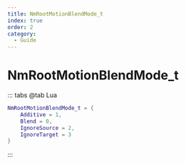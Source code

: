 ```yaml
---
title: NmRootMotionBlendMode_t
index: true
order: 2
category:
  - Guide
---
```


# NmRootMotionBlendMode_t
::: tabs
@tab Lua
```lua
NmRootMotionBlendMode_t = {
    Additive = 1,
    Blend = 0,
    IgnoreSource = 2,
    IgnoreTarget = 3
}
```
:::